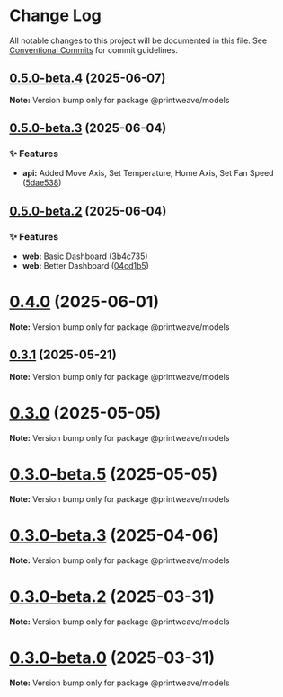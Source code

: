 # Change Log

All notable changes to this project will be documented in this file.
See [Conventional Commits](https://conventionalcommits.org) for commit guidelines.

## [0.5.0-beta.4](https://github.com/PrintWeave/PrintWeave/compare/v0.5.0-beta.3...v0.5.0-beta.4) (2025-06-07)

**Note:** Version bump only for package @printweave/models

## [0.5.0-beta.3](https://github.com/PrintWeave/PrintWeave/compare/v0.5.0-beta.2...v0.5.0-beta.3) (2025-06-04)

### ✨ Features

* **api:** Added Move Axis, Set Temperature, Home Axis, Set Fan Speed ([5dae538](https://github.com/PrintWeave/PrintWeave/commit/5dae538b1f8b9e708bfbad9c66167f907bbd948a))

## [0.5.0-beta.2](https://github.com/PrintWeave/PrintWeave/compare/v0.5.0-beta.1...v0.5.0-beta.2) (2025-06-04)

### ✨ Features

* **web:** Basic Dashboard ([3b4c735](https://github.com/PrintWeave/PrintWeave/commit/3b4c735349d65b1d829a3be8261ec8bac1fe62d3))
* **web:** Better Dashboard ([04cd1b5](https://github.com/PrintWeave/PrintWeave/commit/04cd1b5e2786ce3708d2810a5fa58714c0bd3898))

# [0.4.0](https://github.com/PrintWeave/PrintWeave/compare/v0.3.1...v0.4.0) (2025-06-01)

**Note:** Version bump only for package @printweave/models

## [0.3.1](https://github.com/PrintWeave/PrintWeave/compare/v1.0.1...v0.3.1) (2025-05-21)

**Note:** Version bump only for package @printweave/models

# [0.3.0](https://github.com/PrintWeave/PrintWeave/compare/v0.3.0-beta.5...v0.3.0) (2025-05-05)

**Note:** Version bump only for package @printweave/models

# [0.3.0-beta.5](https://github.com/PrintWeave/PrintWeave/compare/v0.3.0-beta.4...v0.3.0-beta.5) (2025-05-05)

**Note:** Version bump only for package @printweave/models

# [0.3.0-beta.3](https://github.com/PrintWeave/PrintWeave/compare/v0.3.0-beta.2...v0.3.0-beta.3) (2025-04-06)

**Note:** Version bump only for package @printweave/models

# [0.3.0-beta.2](https://github.com/PrintWeave/PrintWeave/compare/v0.3.0-beta.1...v0.3.0-beta.2) (2025-03-31)

**Note:** Version bump only for package @printweave/models

# [0.3.0-beta.0](https://github.com/PrintWeave/PrintWeave/compare/v0.2.0-beta.5...v0.3.0-beta.0) (2025-03-31)

**Note:** Version bump only for package @printweave/models
